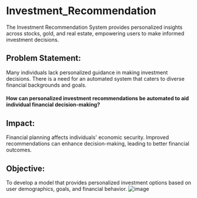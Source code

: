 # Investment_Recommendation
The Investment Recommendation System provides personalized insights across stocks, gold, and real estate, empowering users to make informed investment decisions.

## Problem Statement:
Many individuals lack personalized guidance in making investment decisions. There is a need for an automated system that caters to diverse financial backgrounds and goals.
#### How can personalized investment recommendations be automated to aid individual financial decision-making?

## Impact:
Financial planning affects individuals' economic security. Improved recommendations can enhance decision-making, leading to better financial outcomes.

## Objective:
To develop a model that provides personalized investment options based on user demographics, goals, and financial behavior.
![image](https://github.com/user-attachments/assets/073c5114-09f7-4897-a6de-7b8f32c4a96b)
